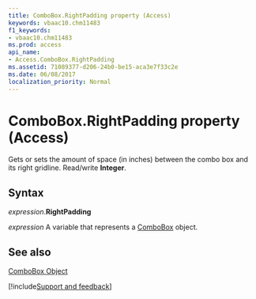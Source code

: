 ```yaml
---
title: ComboBox.RightPadding property (Access)
keywords: vbaac10.chm11483
f1_keywords:
- vbaac10.chm11483
ms.prod: access
api_name:
- Access.ComboBox.RightPadding
ms.assetid: 71089377-d206-24b0-be15-aca3e7f33c2e
ms.date: 06/08/2017
localization_priority: Normal
---
```



# ComboBox.RightPadding property (Access)

Gets or sets the amount of space (in inches) between the combo box and its right gridline. Read/write  **Integer**.


## Syntax

_expression_.**RightPadding**

_expression_ A variable that represents a [ComboBox](Access.ComboBox.md) object.


## See also


[ComboBox Object](Access.ComboBox.md)

[!include[Support and feedback](~/includes/feedback-boilerplate.md)]